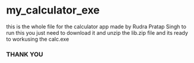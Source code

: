 # my_calculator_exe
this is the whole file for the calculator app made by Rudra Pratap Singh
to run this you just need to download it and unzip the lib.zip file and its ready to workusing the calc.exe
### THANK YOU

